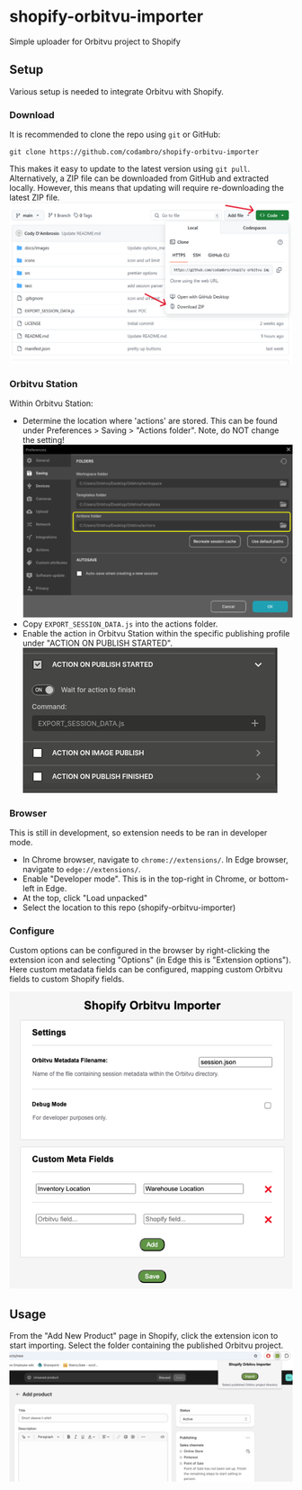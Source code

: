 # shopify-orbitvu-importer
Simple uploader for Orbitvu project to Shopify

## Setup
Various setup is needed to integrate Orbitvu with Shopify.

### Download
It is recommended to clone the repo using `git` or GitHub:
```
git clone https://github.com/codambro/shopify-orbitvu-importer
```
This makes it easy to update to the latest version using `git pull`. Alternatively, a ZIP file can be downloaded from GitHub and extracted locally. However, this means that updating will require re-downloading the latest ZIP file.
![github_zip](docs/images/github_zip.png)

### Orbitvu Station
Within Orbitvu Station:
- Determine the location where 'actions' are stored. This can be found under Preferences > Saving > "Actions folder". Note, do NOT change the setting!
![pref_saving](docs/images/pref_saving.png)
- Copy `EXPORT_SESSION_DATA.js` into the actions folder.
- Enable the action in Orbitvu Station within the specific publishing profile under "ACTION ON PUBLISH STARTED".
![pref_action](docs/images/pref_action.png)

### Browser
This is still in development, so extension needs to be ran in developer mode.

- In Chrome browser, navigate to `chrome://extensions/`. In Edge browser, navigate to `edge://extensions/`.
- Enable "Developer mode". This is in the top-right in Chrome, or bottom-left in Edge.
- At the top, click "Load unpacked"
- Select the location to this repo (shopify-orbitvu-importer)


### Configure
Custom options can be configured in the browser by right-clicking the extension icon and selecting "Options" (in Edge this is "Extension options"). Here custom metadata fields can be configured, mapping custom Orbitvu fields to custom Shopify fields.

![options_menu.png](docs/images//options_menu.png)

## Usage
From the "Add New Product" page in Shopify, click the extension icon to start importing. Select the folder containing the published Orbitvu project.
![ext_popup](docs/images/ext_popup.png)
